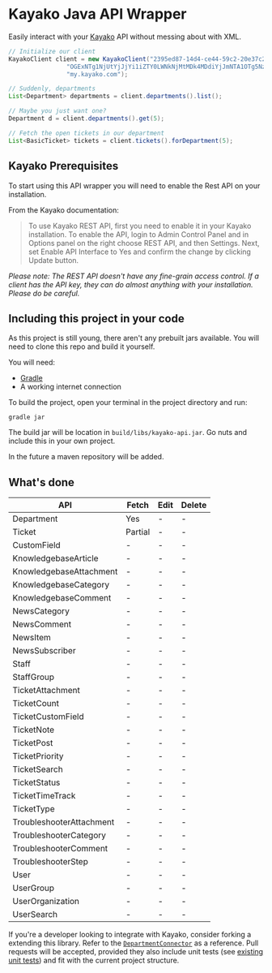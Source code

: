 # Kayako Java API Wrapper
Easily interact with your [Kayako](http://kayako.com) API without messing about with XML.


```java
// Initialize our client
KayakoClient client = new KayakoClient("2395ed87-14d4-ce44-59c2-20e37c2ced1a",
				"OGExNTg1NjUtYjJjYi1iZTY0LWNkNjMtMDk4MDdiYjJmNTA1OTg5NzUwMGItNjc4Ni1iMTM0LTFkMDUtZDY4NWE2ZjQ5YTc4",
                "my.kayako.com");

// Suddenly, departments
List<Department> departments = client.departments().list();

// Maybe you just want one?
Department d = client.departments().get(5);

// Fetch the open tickets in our department
List<BasicTicket> tickets = client.tickets().forDepartment(5);

```

## Kayako Prerequisites
To start using this API wrapper you will need to enable the Rest API on your installation.

From the Kayako documentation:
> To use Kayako REST API, first you need to enable it in your Kayako installation. To enable the API, login to Admin Control Panel and in Options panel on the right choose REST API, and then Settings. Next, set Enable API Interface to Yes and confirm the change by clicking Update button.

*Please note: The REST API doesn't have any fine-grain access control. If a client has the API key, they can do almost anything with your installation. Please do be careful.*

## Including this project in your code
As this project is still young, there aren't any prebuilt jars available. You will need to clone this repo and build it yourself.

You will need:

 * [Gradle](http://www.gradle.org/)
 * A working internet connection
 
To build the project, open your terminal in the project directory and run:

	gradle jar
	
The build jar will be location in `build/libs/kayako-api.jar`. Go nuts and include this in your own project.

In the future a maven repository will be added.

## What's done

API | Fetch | Edit | Delete
--- | ----- | ---- | ------
Department | Yes  | - | -
Ticket | Partial  | - | -
CustomField | - | - | -
KnowledgebaseArticle | - | - | -
KnowledgebaseAttachment | - | - | -
KnowledgebaseCategory | - | - | -
KnowledgebaseComment | - | - | -
NewsCategory | - | - | -
NewsComment | - | - | -
NewsItem | - | - | -
NewsSubscriber | - | - | -
Staff | - | - | -
StaffGroup | - | - | -
TicketAttachment | - | - | -
TicketCount | - | - | -
TicketCustomField | - | - | -
TicketNote | - | - | -
TicketPost | - | - | -
TicketPriority | - | - | -
TicketSearch | - | - | -
TicketStatus | - | - | -
TicketTimeTrack | - | - | -
TicketType | - | - | -
TroubleshooterAttachment | - | - | -
TroubleshooterCategory | - | - | -
TroubleshooterComment | - | - | -
TroubleshooterStep | - | - | -
User | - | - | -
UserGroup | - | - | -
UserOrganization | - | - | -
UserSearch | - | - | -

If you're a developer looking to integrate with Kayako, consider forking a extending this library. Refer to the [`DepartmentConnector`](https://github.com/penguinboy/kayako-api/blob/master/src/main/java/org/penguin/kayako/DepartmentConnector.java) as a reference. Pull requests will be accepted, provided they also include unit tests (see [existing unit tests](https://github.com/penguinboy/kayako-api/tree/master/src/test/java/org/penguin/kayako)) and fit with the current project structure.
